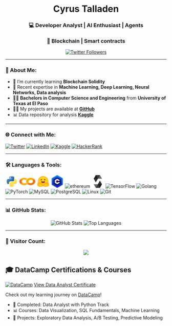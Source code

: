 <h1 align="center"> Cyrus Talladen </h1>

<h3 align="center">💻 Developer Analyst | AI Enthusiast | Agents </h3>
<h3 align="center">🧱 Blockchain | Smart contracts </h3>

<p align="center">
  <!--<img src="https://komarev.com/ghpvc/?username=girishchowdary0208&label=Profile%20views&color=0e75b6&style=flat" alt="Profile Views" -->
  <a href="https://twitter.com/ctalladen78" target="blank">
    <img src="https://img.shields.io/twitter/follow/ctalladen78?logo=twitter&style=for-the-badge" alt="Twitter Followers" />
  </a>
</p>

---

### 🚀 About Me:
- 🔭 I’m currently learning **Blockchain Solidity**
- 🌱 Recent expertise in **Machine Learning, Deep Learning, Neural Networks, Data analysis**
- 🧑‍🎓 **Bachelors in Computer Science and Engineering** from **University of Texas at El Paso**
- 👨‍💻 My projects are available at **[GitHub](https://github.com/ctalladen78)**
- 📊 Data repository for analysis **[Kaggle](https://www.kaggle.com/ctalladen78/)**


---

### 🌐 Connect with Me:
<p align="left">
<a href="https://twitter.com/ctalladen78" target="blank"><img align="center" src="https://raw.githubusercontent.com/ctalladen78/github-profile-readme-generator/master/src/images/icons/Social/twitter.svg" alt="Twitter" height="30" width="40" /></a>
<a href="[https://linkedin.com/in/cyrus-talladen-6aa89835/" target="blank"><img align="center" src="https://raw.githubusercontent.com/ctalladen78/github-profile-readme-generator/master/src/images/icons/Social/linked-in-alt.svg" alt="LinkedIn" height="30" width="40" /></a>
<a href="https://kaggle.com/ctalladen78" target="blank"><img align="center" src="https://raw.githubusercontent.com/ctalladen78/github-profile-readme-generator/master/src/images/icons/Social/kaggle.svg" alt="Kaggle" height="30" width="40" /></a>
<a href="https://www.hackerrank.com/ctalladen78" target="blank"><img align="center" src="https://raw.githubusercontent.com/ctalladen78/github-profile-readme-generator/master/src/images/icons/Social/hackerrank.svg" alt="HackerRank" height="30" width="40" /></a>
</p>

---

### 🛠️ Languages & Tools:
<p align="left">
  <img src="https://raw.githubusercontent.com/devicons/devicon/master/icons/python/python-original.svg" alt="Python" width="40" height="40"/>
<!--   <img src="https://raw.githubusercontent.com/devicons/devicon/master/icons/java/java-original.svg" alt="Java" width="40" height="40"/> -->
<!--   <img src="https://raw.githubusercontent.com/devicons/devicon/master/icons/cplusplus/cplusplus-original.svg" alt="C++" width="40" height="40"/> -->
    <img src="https://raw.githubusercontent.com/ctalladen78/ctalladen78/master/colab-color.svg" alt="Colab" width="50" height="40"/>
    <img src="https://raw.githubusercontent.com/ctalladen78/ctalladen78/master/huggingface-color.svg" alt="Huggingface" width="40" height="40"/>
    <img src="https://raw.githubusercontent.com/ctalladen78/ctalladen78/master/civitai-color.svg" alt="Civitai" width="40" height="40"/>
  <img src="https://img.icons8.com/fluency/48/ethereum.png" alt="ethereum" width="40" height="40"/>
  <img src="https://raw.githubusercontent.com/devicons/devicon/master/icons/solidity/solidity-original.svg" alt="ETH" width="40" height="40"/>
  <img src="https://www.vectorlogo.zone/logos/tensorflow/tensorflow-icon.svg" alt="TensorFlow" width="40" height="40"/>
  <img src="https://www.vectorlogo.zone/logos/golang/golang-icon.svg" alt="Golang" width="40" height="40"/>
  <img src="https://www.vectorlogo.zone/logos/pytorch/pytorch-icon.svg" alt="PyTorch" width="40" height="40"/>
  <img src="https://www.vectorlogo.zone/logos/mysql/mysql-official.svg" alt="MySQL" width="40" height="40"/>
  <img src="https://www.vectorlogo.zone/logos/postgresql/postgresql-icon.svg" alt="PostgreSQL" width="40" height="40"/>
  <img src="https://www.vectorlogo.zone/logos/linux/linux-icon.svg" alt="Linux" width="40" height="40"/>
  <img src="https://www.vectorlogo.zone/logos/git-scm/git-scm-icon.svg" alt="Git" width="40" height="40"/>
</p>

---

### 📊 GitHub Stats:
<p align="center">
  <img src="https://github-readme-stats.vercel.app/api?username=ctalladen78&show_icons=true&theme=highcontrast" alt="GitHub Stats" />
  <img src="https://github-readme-stats.vercel.app/api/top-langs/?username=ctalladen78&layout=compact&theme=highcontrast" alt="Top Languages" />
</p>

---

### 👀 Visitor Count:
<p align="center">
  <img src="https://profile-counter.glitch.me/ctalladen78/count.svg" />
</p>

## 🎓 DataCamp Certifications & Courses
[![DataCamp](https://img.shields.io/badge/DataCamp-Learner-brightgreen)](https://www.datacamp.com/profile/ctalladen78)
[View Data Analyst Certificate](https://www.datacamp.com/statement-of-accomplishment/your-certificate-id)

Check out my learning journey on [DataCamp](https://www.datacamp.com/profile/ctalladen78)!

- 🏅 Completed: Data Analyst with Python Track
- 📊 Courses: Data Visualization, SQL Fundamentals, Machine Learning
- 🧪 Projects: Exploratory Data Analysis, A/B Testing, Predictive Modeling
